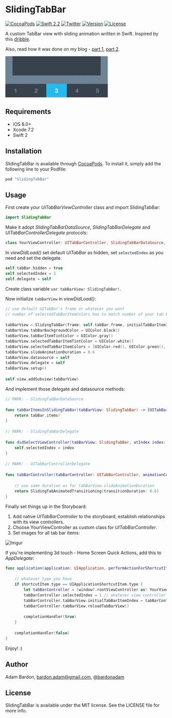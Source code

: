 # SlidingTabBar

[![CocoaPods](https://img.shields.io/cocoapods/p/SlidingTabBar.svg)](http://cocoapods.org/pods/SlidingTabBar)
[![Swift 2.2](https://img.shields.io/badge/Swift-2.1-orange.svg?style=flat)](https://developer.apple.com/swift/)
[![Twitter](https://img.shields.io/badge/Twitter-@bardonadam-blue.svg?style=flat)](http://twitter.com/bardonadam)
[![Version](https://img.shields.io/cocoapods/v/SlidingTabBar.svg?style=flat)](http://cocoapods.org/pods/SlidingTabBar)
[![License](https://img.shields.io/cocoapods/l/SlidingTabBar.svg?style=flat)](http://cocoapods.org/pods/SlidingTabBar)


A custom TabBar view with sliding animation written in Swift. Inspired by this [dribble](https://dribbble.com/shots/2071319-GIF-of-the-Tapbar-Interactions).

Also, read how it was done on my blog - [part 1](http://blog.adambardon.com/how-to-create-custom-tab-bar-in-swift-part-1/?utm_source=github), [part 2](http://blog.adambardon.com/how-to-create-custom-tab-bar-in-swift-part-2/?utm_source=github).

![Animation](screenshot.gif)

## Requirements
- iOS 8.0+
- Xcode 7.2
- Swift 2

## Installation

SlidingTabBar is available through [CocoaPods](http://cocoapods.org). To install
it, simply add the following line to your Podfile:

```ruby
pod "SlidingTabBar"
```

## Usage

First create your _UITabBarViewController_ class and import SlidingTabBar:

```swift
import SlidingTabBar
```

Make it adopt _SlidingTabBarDataSource_, _SlidingTabBarDelegate_ and _UITabBarControllerDelegate_ protocols:

```swift
class YourViewController: UITabBarController, SlidingTabBarDataSource, SlidingTabBarDelegate, UITabBarControllerDelegate
```

In _viewDidLoad()_ set default _UITabBar_ as hidden, set `selectedIndex` as you need and set the delegate.

```swift
self.tabBar.hidden = true
self.selectedIndex = 1
self.delegate = self
```

Create class variable `var tabBarView: SlidingTabBar!`.

Now initialize `tabBarView` in _viewDidLoad()_:

```swift
// use default UITabBar's frame or whatever you want
// number of selectedTabBarItemColors has to match number of your tab bar items

tabBarView = SlidingTabBar(frame: self.tabBar.frame, initialTabBarItemIndex: self.selectedIndex)
tabBarView.tabBarBackgroundColor = UIColor.black()
tabBarView.tabBarItemTintColor = UIColor.gray()
tabBarView.selectedTabBarItemTintColor = UIColor.white()
tabBarView.selectedTabBarItemColors = [UIColor.red(), UIColor.green(), UIColor.blue()]
tabBarView.slideAnimationDuration = 0.6
tabBarView.datasource = self
tabBarView.delegate = self
tabBarView.setup()

self.view.addSubview(tabBarView)
```

And implement those delegate and datasource methods:

```swift
// MARK: - SlidingTabBarDataSource
    
func tabBarItemsInSlidingTabBar(tabBarView: SlidingTabBar) -> [UITabBarItem] {
    return tabBar.items!
}
    
// MARK: - SlidingTabBarDelegate
    
func didSelectViewController(tabBarView: SlidingTabBar, atIndex index: Int) {
    self.selectedIndex = index
}
    
// MARK: - UITabBarControllerDelegate
    
func tabBarController(tabBarController: UITabBarController, animationControllerForTransitionFromViewController fromVC: UIViewController, toViewController toVC: UIViewController) -> UIViewControllerAnimatedTransitioning? {
    
    // use same duration as for tabBarView.slideAnimationDuration    
    return SlidingTabAnimatedTransitioning(transitionDuration: 0.6)
}
```

Finally set things up in the Storyboard:

1. Add native _UITabBarController_ to the storyboard, establish relationships with its view controllers.
2. Choose YourViewController as custom class for _UITabBarController_.
3. Set images for all tab bar items:

![Imgur](http://i.imgur.com/tjTKQrl.png)

If you're implementing 3d touch - Home Screen Quick Actions, add this to _AppDelegate_:

```swift
func application(application: UIApplication, performActionForShortcutItem shortcutItem: UIApplicationShortcutItem, completionHandler: (Bool) -> Void) {
	
    // whatever type you have
    if shortcutItem.type == UIApplicationShortcutItem.type { 
        let tabBarController = (window?.rootViewController as! YourViewController)
        tabBarController.selectedIndex = 1 // whatever view controller you need
        tabBarController.tabBarView.initialTabBarItemIndex = tabBarController.selectedIndex
        tabBarController.tabBarView.reloadTabBarView()
            
        completionHandler(true)
    }
        
    completionHandler(false)
}
```

Enjoy! :)

## Author

Adam Bardon, bardon.adam@gmail.com, [@bardonadam](http://twitter.com/bardonadam)

## License

SlidingTabBar is available under the MIT license. See the LICENSE file for more info.
